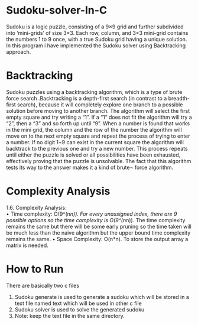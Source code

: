 # Sudoku-solver-In-C
Sudoku is a logic puzzle, consisting of a 9×9 grid and further subdivided into ‘mini-grids’ of size 3×3. Each row, column, and 3×3 mini-grid contains the numbers 1 to 9 once, with a true Sudoku grid having a unique solution. 
In this program i have implemented the Sudoku solver using Backtracking approach.
# Backtracking
Sudoku puzzles using a backtracking algorithm, which is a type of brute force search .Backtracking is a depth-first search (in contrast to a breadth-first search), because it will completely explore one branch to a possible solution before moving to another branch. The algorithm will select the first empty square and try writing a “1”. If a “1” does not fit the algorithm will try a “2”, then a “3” and so forth up until “9”. When a number is found that works in the mini grid, the column and the row of the number the algorithm will move on to the next empty square and repeat the process of trying to enter a number. If no digit 1¬9 can exist in the current square the algorithm will backtrack to the previous one and try a new number. This process repeats until either the puzzle is solved or all possibilities have been exhausted, effectively proving that the puzzle is unsolvable. The fact that this algorithm tests its way to the answer makes it a kind of brute¬ force algorithm. 
# Complexity Analysis
1.6.	Complexity Analysis:  
•	Time complexity:  O(9^(n*n)). 
For every unassigned index, there are 9 possible options so the time complexity is O(9^(n*n)). The time complexity remains the same but there will be some early pruning so the time taken will be much less than the naive algorithm but the upper bound time complexity remains the same.
•	Space Complexity: O(n*n). 
To store the output array a matrix is needed.
# How to Run 
There are basically two c files 
1. Sudoku generate is used to generate a sudoku which will be stored in a text file named text which will be used in other c file
2. Sudoku solver is used to solve the generated sudoku 
3. Note: keep the text file in the same directory.
